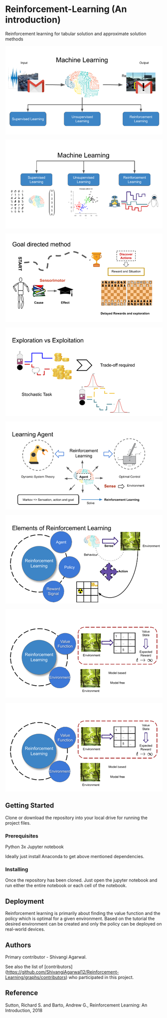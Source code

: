 # Reinforcement-Learning (An introduction)

Reinforcement learning for tabular solution and approximate solution methods

![Rl - Introduction](https://github.com/ShivangiAgarwal12/Reinforcement-Learning/blob/master/Multi%20armed%20bandits/Readme-images/RL-intro.png)

![RL - realted to machine learning](https://github.com/ShivangiAgarwal12/Reinforcement-Learning/blob/master/Multi%20armed%20bandits/Readme-images/RL-ML.png)

![RL - Goal directed method](https://github.com/ShivangiAgarwal12/Reinforcement-Learning/blob/master/Multi%20armed%20bandits/Readme-images/RL-GDM.png)

![RL - expoitation and exploration](https://github.com/ShivangiAgarwal12/Reinforcement-Learning/blob/master/Multi%20armed%20bandits/Readme-images/RL-E%26E.png)

![RL - Learning agent](https://github.com/ShivangiAgarwal12/Reinforcement-Learning/blob/master/Multi%20armed%20bandits/Readme-images/RL-LA.png)

![RL - Elements of RL part 1](https://github.com/ShivangiAgarwal12/Reinforcement-Learning/blob/master/Multi%20armed%20bandits/Readme-images/RL-E1.png)

![RL - Elements of RL part 2](https://github.com/ShivangiAgarwal12/Reinforcement-Learning/blob/master/Multi%20armed%20bandits/Readme-images/RL-E2.png)

![RL - Elements of RL part 3](https://github.com/ShivangiAgarwal12/Reinforcement-Learning/blob/master/Multi%20armed%20bandits/Readme-images/RL-E2.png)

## Getting Started
Clone or download the repository into your local drive for running the project files.

### Prerequisites

Python 3x
Jupyter notebook

Ideally just install Anaconda to get above mentioned dependencies.

### Installing

Once the repository has been cloned. Just open the jupyter notebook and run either the entire notebook or each cell of the notebook.

## Deployment

Reinforcement learning is primarily about finding the value function and the policy which is optimal for a given environment. Based on the tutorial the desired environment can be created and only the policy can be deployed on real-world devices. 

## Authors

Primary contributor - Shivangi Agarwal.

See also the list of [contributors] (https://github.com/ShivangiAgarwal12/Reinforcement-Learning/graphs/contributors) who participated in this project.

## Reference
Sutton, Richard S. and Barto, Andrew G., Reinforcement Learning: An Introduction, 2018
